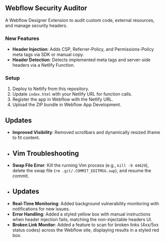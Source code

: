 ## Webflow Security Auditor
A Webflow Designer Extension to audit custom code, external resources, and manage security headers.

### New Features
- **Header Injection**: Adds CSP, Referrer-Policy, and Permissions-Policy meta tags via SDK or manual copy.
- **Header Detection**: Detects implemented meta tags and server-side headers via a Netlify Function.

### Setup
1. Deploy to Netlify from this repository.
2. Update `index.html` with your Netlify URL for function calls.
3. Register the app in Webflow with the Netlify URL.
4. Upload the ZIP bundle in Webflow App Development.
## Updates
- **Improved Visibility**: Removed scrollbars and dynamically resized iframe to fit content.
- ## Vim Troubleshooting
- **Swap File Error**: Kill the running Vim process (e.g., `kill -9 44629`), delete the swap file (`rm .git/.COMMIT_EDITMSG.swp`), and resume the commit.
- ## Updates
- **Real-Time Monitoring**: Added background vulnerability monitoring with notifications for new issues.
- **Error Handling**: Added a styled yellow box with manual instructions when header injection fails, matching the non-injectable headers UI.
- **Broken Link Monitor**: Added a feature to scan for broken links (4xx/5xx status codes) across the Webflow site, displaying results in a styled red box.
